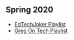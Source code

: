## Spring 2020

- [EdTechJoker Playlist](https://www.youtube.com/playlist?list=PLJQupiji7J5e8t_dL8T1iVq-bMPElKTI2)
- [Greg On Tech Playlist](https://www.youtube.com/watch?v=2IYNPcmS-Xo&list=PLBX-q52Ato29JXFsYG_Hom-4iJHrLmZAh)

